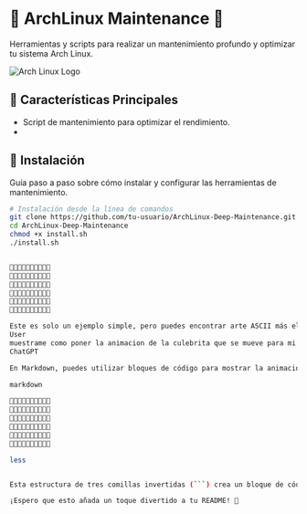 <!-- Título del Proyecto -->
# 🌈 ArchLinux Maintenance 🚀

<!-- Descripción -->
Herramientas y scripts para realizar un mantenimiento profundo y optimizar tu sistema Arch Linux.

<!-- Logo o Imagen Principal -->
![Arch Linux Logo](url_del_logo)

## 🌟 Características Principales

- Script de mantenimiento para optimizar el rendimiento.
- 
## 🚀 Instalación

Guía paso a paso sobre cómo instalar y configurar las herramientas de mantenimiento.

```bash
# Instalación desde la línea de comandos
git clone https://github.com/tu-usuario/ArchLinux-Deep-Maintenance.git
cd ArchLinux-Deep-Maintenance
chmod +x install.sh
./install.sh


🐍🍏🍏🍏🍏🍏🍏🍏🍏🍏
🍏🍏🍏🍏🍏🍏🍏🍏🍏🍏
🍏🍏🍏🐍🐍🐍🍏🍏🍏🍏
🍏🍏🍏🐍🔲🐍🍏🍏🍏🍏
🍏🍏🍏🐍🐍🐍🍏🍏🍏🍏
🍏🍏🍏🍏🍏🍏🍏🍏🍏🍏

Este es solo un ejemplo simple, pero puedes encontrar arte ASCII más elaborado para una serpiente en movimiento si buscas en sitios especializados. Simplemente, copia y pega el arte ASCII en tu README. ¡Diviértete con la culebrita en tu README! 🐍
User
muestrame como poner la animacion de la culebrita que se mueve para mi readme hecho en markdown
ChatGPT

En Markdown, puedes utilizar bloques de código para mostrar la animación de la culebrita. Aquí te muestro cómo puedes hacerlo:

markdown

🐍🍏🍏🍏🍏🍏🍏🍏🍏🍏
🍏🍏🍏🍏🍏🍏🍏🍏🍏🍏
🍏🍏🍏🐍🐍🐍🍏🍏🍏🍏
🍏🍏🍏🐍🔲🐍🍏🍏🍏🍏
🍏🍏🍏🐍🐍🐍🍏🍏🍏🍏
🍏🍏🍏🍏🍏🍏🍏🍏🍏🍏

less


Esta estructura de tres comillas invertidas (```) crea un bloque de código en Markdown. Simplemente copia y pega el bloque de código en tu README y debería mostrar la animación de la culebrita cuando visualices el archivo en GitHub.

¡Espero que esto añada un toque divertido a tu README! 🐍


